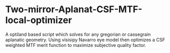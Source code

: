 # Two-mirror-Aplanat-CSF-MTF-local-optimizer
A optiland based script which solves for any gregorian or cassegrain aplanatic geometry. Using visisipy Navarro eye model then optimizes a CSF weighted MTF merit function to maximize subjective quality factor.  
